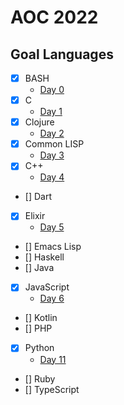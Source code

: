 # AOC 2022

## Goal Languages

- [x] BASH
  - [Day 0](./day-00)
- [x] C
  - [Day 1](./day-01)
- [x] Clojure
  - [Day 2](./day-02)
- [x] Common LISP
  - [Day 3](./day-03)
- [x] C++
  - [Day 4](./day-04)
- [] Dart
- [x] Elixir
  - [Day 5](./day-05)
- [] Emacs Lisp
- [] Haskell
- [] Java
- [x] JavaScript
  - [Day 6](./day-06)
- [] Kotlin
- [] PHP
- [x] Python
  - [Day 11](./day-11)
- [] Ruby
- [] TypeScript
